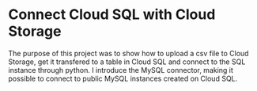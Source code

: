 # Connect Cloud SQL with Cloud Storage
The purpose of this project was to show how to upload a csv file to Cloud Storage, get it transfered to a table in Cloud SQL and connect to the SQL instance through python. I introduce the MySQL connector, making it possible to connect to public MySQL instances created on Cloud SQL.

